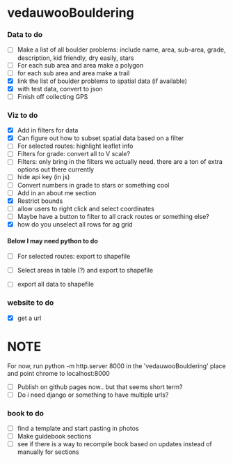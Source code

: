 # vedauwooBouldering

### Data to do
- [ ] Make a list of all boulder problems: include name, area, sub-area, grade, description, kid friendly, dry easily, stars
- [ ] For each sub area and area make a polygon
- [ ] for each sub area and area make a trail
- [x] link the list of boulder problems to spatial data (if available)
- [x] with test data, convert to json
- [ ] Finish off collecting GPS

### Viz to do
- [x] Add in filters for data
- [x] Can figure out how to subset spatial data based on a filter
- [ ] For selected routes: highlight leaflet info
- [ ] Filters for grade: convert all to V scale?
- [ ] Filters: only bring in the filters we actually need. there are a ton of extra options out there currently
- [ ] hide api key (in js)
- [ ] Convert numbers in grade to stars or something cool
- [ ] Add in an about me section
- [x] Restrict bounds
- [ ] allow users to right click and select coordinates
- [ ] Maybe have a button to filter to all crack routes or something else?
- [x] how do you unselect all rows for ag grid

#### Below I may need python to do
- [ ] For selected routes: export to shapefile
- [ ] Select areas in table (?) and export to shapefile
- [ ] export all data to shapefile


### website to do
- [x] get a url
# NOTE # 
For now, run python -m http.server 8000 in the 'vedauwooBouldering' place and point chrome to localhost:8000
- [ ] Publish on github pages now.. but that seems short term?
- [ ] Do i need django or something to have multiple urls?

### book to do
- [ ] find a template and start pasting in photos
- [ ] Make guidebook sections
- [ ] see if there is a way to recompile book based on updates instead of manually for sections
